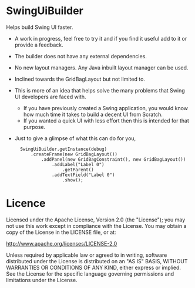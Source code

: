 SwingUiBuilder
==============

Helps build Swing UI faster.

- A work in progress, feel free to try it and if you find it useful add to it or provide a feedback.
- The builder does not have any external dependencies.
- No new layout managers. Any Java inbuilt layout manager can be used.
- Inclined towards the GridBagLayout but not limited to.
- This is more of an idea that helps solve the many problems that Swing UI developers are faced with.
  - If you have previously created a Swing application, you would know how much time it takes to build a decent UI from Scratch.
  - If you wanted a quick UI with less effort then this is intended for that purpose.
- Just to give a glimpse of what this can do for you,


		SwingUiBuilder.getInstance(debug)
			.createFrame(new GridBagLayout())
				.addPanel(new GridBagConstraint(), new GridBagLayout())
					.addLabel("Label 0")
						.getParent()
					.addTextField("Label 0")
						.show();
      
        
  
Licence
=======

Licensed under the Apache License, Version 2.0 (the "License"); you may not use this work except in compliance with the License. You may obtain a copy of the License in the LICENSE file, or at:

http://www.apache.org/licenses/LICENSE-2.0

Unless required by applicable law or agreed to in writing, software distributed under the License is distributed on an "AS IS" BASIS, WITHOUT WARRANTIES OR CONDITIONS OF ANY KIND, either express or implied. See the License for the specific language governing permissions and limitations under the License.
